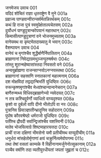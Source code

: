 जनमेजय उवाच	001  
यदिदं शोचितं राज्ञा धृतराष्ट्रेण वै मुने	001a  
प्रव्राज्य पाण्डवान्वीरान्सर्वमेतन्निरर्थकम्	001c  
कथं हि राजा पुत्रं स्वमुपेक्षेताल्पचेतसम्	002a  
दुर्योधनं पाण्डुपुत्रान्कोपयानं महारथान्	002c  
किमासीत्पाण्डुपुत्राणां वने भोजनमुच्यताम्	003a  
वानेयमथ वा कृष्टमेतदाख्यातु मे भवान्	003c  
वैशम्पायन उवाच	004  
वानेयं च मृगांश्चैव शुद्धैर्बाणैर्निपातितान्	004a  
ब्राह्मणानां निवेद्याग्रमभुञ्जन्पुरुषर्षभाः	004c  
तांस्तु शूरान्महेष्वासांस्तदा निवसतो वने	005a  
अन्वयुर्ब्राह्मणा राजन्साग्नयोऽनग्नयस्तथा	005c  
ब्राह्मणानां सहस्राणि स्नातकानां महात्मनाम्	006a  
दश मोक्षविदां तद्वद्यान्बिभर्ति युधिष्ठिरः	006c  
रुरून्कृष्णमृगांश्चैव मेध्यांश्चान्यान्वनेचरान्	007a  
बाणैरुन्मथ्य विधिवद्ब्राह्मणेभ्यो न्यवेदयत्	007c  
न तत्र कश्चिद्दुर्वर्णो व्याधितो वाप्यदृश्यत	008a  
कृशो वा दुर्बलो वापि दीनो भीतोऽपि वा नरः	008c  
पुत्रानिव प्रियाञ्ज्ञातीन्भ्रातॄनिव सहोदरान्	009a  
पुपोष कौरवश्रेष्ठो धर्मराजो युधिष्ठिरः	009c  
पतींश्च द्रौपदी सर्वान्द्विजांश्चैव यशस्विनी	010a  
मातेव भोजयित्वाग्रे शिष्टमाहारयत्तदा	010c  
प्राचीं राजा दक्षिणां भीमसेनो यमौ प्रतीचीमथ वाप्युदीचीम्	011a  
धनुर्धरा मांसहेतोर्मृगाणां क्षयं चक्रुर्नित्यमेवोपगम्य	011c  
तथा तेषां वसतां काम्यके वै विहीनानामर्जुनेनोत्सुकानाम्	012a  
पञ्चैव वर्षाणि तदा व्यतीयुरधीयतां जपतां जुह्वतां च	012c  

